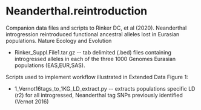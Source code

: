 # Neanderthal.reintroduction
Companion data files and scripts to Rinker DC, et al (2020). Neanderthal introgression reintroduced functional ancestral alleles lost in Eurasian populations. Nature Ecology and Evolution  

* Rinker_Suppl.File1.tar.gz -- tab delimited (.bed) files containing introgressed alleles in each of the three 1000 Genomes Eurasian populations (EAS,EUR,SAS).

Scripts used to implement workflow illustrated in Extended Data Figure 1:
* 1_Vernot16tags_to_1KG_LD_extract.py -- extracts populations specific LD (r2) for all introgressed, Neanderthal tag SNPs previously identified (Vernot 2016)

